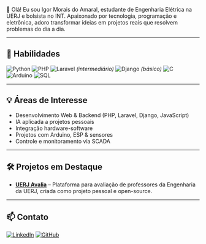 👋 Olá! Eu sou Igor Morais do Amaral, estudante de Engenharia Elétrica na UERJ e bolsista no INT. Apaixonado por tecnologia, programação e eletrônica, adoro transformar ideias em projetos reais que resolvem problemas do dia a dia.

---

## 🚀 Habilidades

![Python](https://img.shields.io/badge/Python-3776AB?style=flat&logo=python) 
![PHP](https://img.shields.io/badge/PHP-777BB4?style=flat&logo=php) 
![Laravel](https://img.shields.io/badge/Laravel-FF2D20?style=flat&logo=laravel&logoColor=white) *(intermediário)*
![Django](https://img.shields.io/badge/Django-092E20?style=flat&logo=django&logoColor=white) *(básico)*
![C](https://img.shields.io/badge/C-00599C?style=flat&logo=c) 
![Arduino](https://img.shields.io/badge/Arduino-D83A3A?style=flat&logo=arduino) 
![SQL](https://img.shields.io/badge/SQL-4479A1?style=flat&logo=sql) 

---

## 💡 Áreas de Interesse

- Desenvolvimento Web & Backend (PHP, Laravel, Django, JavaScript)  
- IA aplicada a projetos pessoais  
- Integração hardware-software  
- Projetos com Arduino, ESP & sensores  
- Controle e monitoramento via SCADA   

---

## 🛠️ Projetos em Destaque

- **[UERJ Avalia](https://github.com/igor-mrs/uerj-avalia)** – Plataforma para avaliação de professores da Engenharia da UERJ, criada como projeto pessoal e open-source.

---

## 📫 Contato

[![LinkedIn](https://img.shields.io/badge/LinkedIn-0A66C2?style=flat&logo=linkedin&logoColor=white)]([https://www.linkedin.com/in/igor-morais](https://www.linkedin.com/in/igor-amaral-3a2475209/))  
[![GitHub](https://img.shields.io/badge/GitHub-181717?style=flat&logo=github&logoColor=white)](https://github.com/igor-mrs)
